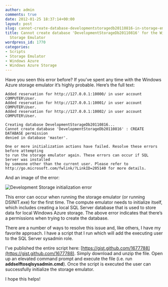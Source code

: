 ```yaml
---
author: admin
comments: true
date: 2012-01-25 18:37:14+00:00
layout: post
slug: cannot-create-database-developmentstoragedb20110816-in-storage-emulator-azure-sdk
title: Cannot create database 'DevelopmentStorageDb20110816' for the Windows Azure
  Storage Emulator
wordpress_id: 1770
categories:
- Scripts
- Storage Emulator
- Windows Azure
- Windows Azure Storage
---
```


Have you seen this error before? If you’ve spent any time with the Windows Azure storage emulator it’s highly probable. Here’s the full text:

    Added reservation for http://127.0.0.1:10000/ in user account COMPUTER\User.
    Added reservation for http://127.0.0.1:10001/ in user account COMPUTER\User.
    Added reservation for http://127.0.0.1:10002/ in user account COMPUTER\User.

    Creating database DevelopmentStorageDb20110816...
    Cannot create database 'DevelopmentStorageDb20110816' : CREATE DATABASE permission
    denied in database 'master'.

    One or more initialization actions have failed. Resolve these errors before attempting
    to run the storage emulator again. These errors can occur if SQL Server was installed
    by someone other than the current user. Please refer to
    http://go.microsoft.com/fwlink/?LinkID=205140 for more details.

And an image of the error:

![Development Storage initialization error](https://wadewegner.blob.core.windows.net/wordpress/2012/01/SQLError.png)

This error can occur when running the storage emulator (or running DSINIT.exe) for the first time. The compute emulator needs to initialize itself, which includes creating a local SQL Server database that is used to store data for local Windows Azure storage. The above error indicates that there’s a permissions when trying to create the database.

There are a number of ways to resolve this issue and, like others, I have my favorite approach. I have a script that I run which will add the executing user to the SQL Server sysadmin role.

I've published the entire script here: [https://gist.github.com/1677788](https://gist.github.com/1677788). Simply download and unzip the file. Open up an elevated command prompt and execute the file (i.e. run **addselftosqlsysadmin.cmd**). Once the script is executed the user can successfully initialize the storage emulator.

I hope this helps!